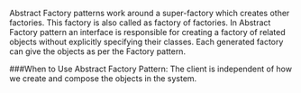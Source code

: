 Abstract Factory patterns work around a super-factory which creates other factories.
This factory is also called as factory of factories.
In Abstract Factory pattern an interface is responsible for creating a factory of related objects without explicitly specifying their classes.
Each generated factory can give the objects as per the Factory pattern.

###When to Use Abstract Factory Pattern: The client is independent of how we create and compose the objects in the system.